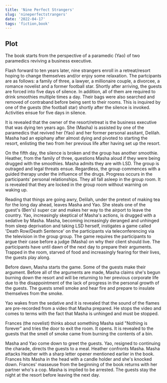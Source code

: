 ```yaml
---
title: 'Nine Perfect Strangers'
slug: 'nineperfectstrangers'
date: '2022-04-17'
tags: 'fiction,book'
---
```


## Plot

The book starts from the perspective of a paramedic (Yao) of two paramedics reviving a business executive.  

Flash forward to ten years later, nine strangers enroll in a retreat/resort hoping to change themselves and/or enjoy some relaxation.  The partcipants are as follows: a family of three, a lawyer, a millionaire couple, a divorcee, a romance novelist and a former football star.  Shortly after arriving, the guests are forced into five days of silence.  In addition, all of them are required to drink smoothies multiple times a day.  Their bags were also searched and removed of contraband before being sent to their rooms.  This is inquired by one of the guests (the football star) shortly after the silence is invoked.  Activities ensue for five days in silence.

It is revealed that the owner of the resort/retreat is the business executive that was dying ten years ago.  She (Masha) is assisted by one of the paramedics that revived her (Yao) and her former personal assitant, Delilah.  Masha had an epiphany after almost dying and pivoted to starting the resort, enlisting the two from her previous life after having set up the resort.

On the fifth day, the silence is broken and the group has another smoothie.  Heather, from the family of three, questions Masha aloud if they were being drugged with the smoothies. Masha admits they are with LSD.  The group is outraged and legal threats ensue.  Regardless, the group commences with a guided therapy under the influence of the drugs.  Progress occurs in the participants' personal relationships.  They all fall asleep in the group room.  It is revealed that they are locked in the group room without warning on waking up.

Reading that things are going awry, Delilah, under the pretext of making tea for the long day ahead, leaves Masha and Yao.  She steals one of the guest's (Ben's) super car and makes her way to the airport to leave the country.  Yao, increasingly skeptical of Masha's actions, is drugged with a sedative by Masha.  Masha, becoming increasingly deranged and unhinged from sleep deprivation and taking LSD herself, instigates a game called 'Death Row/Death Sentence' on the participants via teleconferencing via the television in the group group.  The game requires the participants to argue their case before a judge (Masha) on why their client should live.  The participants have until dawn of the next day to prepare their arguments.  Trapped in the room, starved of food and increasingly fearing for their lives, the guests play along.

Before dawn, Masha starts the game. Some of the guests make their argument.  Before all of the arguments are made, Masha claims she's begun burning down the resort and will be returning to her previous corporate life due to the disappointment of the lack of progress in the personal growth of the guests.  The guests smell smoke and hear fire and prepare to insulate themselves from the smoke.

Yao wakes from the sedative and it is revealed that the sound of the flames are pre-recorded from a video that Masha prepared. He stops the video and comes to terms with the fact that Masha is unhinged and must be stopped.

Frances (the novelist) thinks about something Masha said "Nothing is forever" and tries the door to exit the room.  It opens.  It is revealed to the guests that the smell of smoke came from burning the contents of a bin.

Masha and Yao come down to greet the guests.  Yao, resigned to continuing the charade, directs the guests to a meal.  Heather confronts Masha.  Masha attacks Heather with a sharp letter opener mentioned earlier in the book.  Frances hits Masha in the head with a candle holder and she's knocked down.  Frances' masseuse from the beginning of the book returns with her partner who's a cop.  Masha is implied to be arrested.  The guests stay the night at the resort before leaving the next day.
